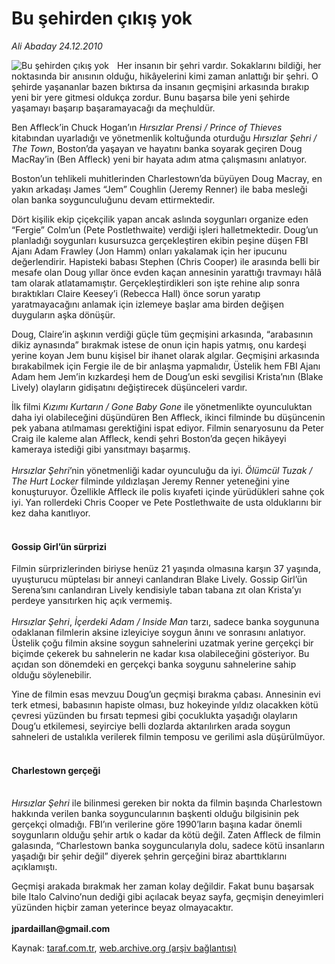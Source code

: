 # Bu şehirden çıkış yok

*Ali Abaday 24.12.2010*

<div class="yazi"><img align="left" alt="Bu şehirden çıkış yok" border="0" src="http://www.taraf.com.tr/fotoraflar/makaleler/bu-sehirden-cikis-yok_3660_orijinal.jpg" style="border-right-width:10px; border-color:#FFFFFF"/><p>Her insanın bir şehri vardır. Sokaklarını bildiği, her noktasında bir anısının olduğu, hikâyelerini kimi zaman anlattığı bir şehri. O şehirde yaşananlar bazen bıktırsa da insanın geçmişini arkasında bırakıp yeni bir yere gitmesi oldukça zordur. Bunu başarsa bile yeni şehirde yaşamayı başarıp başaramayacağı da meçhuldür.</p>
<p>Ben Affleck’in Chuck Hogan’ın <i>Hırsızlar Prensi / Prince of Thieves</i> kitabından uyarladığı ve yönetmenlik koltuğunda oturduğu <i>Hırsızlar Şehri / The Town</i>, Boston’da yaşayan ve hayatını banka soyarak geçiren Doug MacRay’in (Ben Affleck) yeni bir hayata adım atma çalışmasını anlatıyor. </p>
<p>Boston’un tehlikeli muhitlerinden Charlestown’da büyüyen Doug Macray, en yakın arkadaşı James “Jem” Coughlin (Jeremy Renner) ile baba mesleği olan banka soygunculuğunu devam ettirmektedir.</p>
<p>Dört kişilik ekip çiçekçilik yapan ancak aslında soygunları organize eden “Fergie” Colm’un (Pete Postlethwaite) verdiği işleri halletmektedir. Doug’un planladığı soygunları kusursuzca gerçekleştiren ekibin peşine düşen FBI Ajanı Adam Frawley (Jon Hamm) onları yakalamak için her ipucunu değerlendirir. Hapisteki babası Stephen (Chris Cooper) ile arasında belli bir mesafe olan Doug yıllar önce evden kaçan annesinin yarattığı travmayı hâlâ tam olarak atlatamamıştır. Gerçekleştirdikleri son işte rehine alıp sonra bıraktıkları Claire Keesey’i (Rebecca Hall) önce sorun yaratıp yaratmayacağını anlamak için izlemeye başlar ama birden değişen duyguların aşka dönüşür.</p>
<p>Doug, Claire’in aşkının verdiği güçle tüm geçmişini arkasında, “arabasının dikiz aynasında” bırakmak istese de onun için hapis yatmış, onu kardeşi yerine koyan Jem bunu kişisel bir ihanet olarak algılar. Geçmişini arkasında bırakabilmek için Fergie ile de bir anlaşma yapmalıdır, Üstelik hem FBI Ajanı Adam hem Jem’in kızkardeşi hem de Doug’un eski sevgilisi Krista’nın (Blake Lively) olayların gidişatını değiştirecek düşünceleri vardır.</p>
<p>İlk filmi <i>Kızımı Kurtarın / Gone Baby Gone</i> ile yönetmenlikte oyunculuktan daha iyi olabileceğini düşündüren Ben Affleck, ikinci filminde bu düşüncenin pek yabana atılmaması gerektiğini ispat ediyor. Filmin senaryosunu da Peter Craig ile kaleme alan Affleck, kendi şehri Boston’da geçen hikâyeyi kameraya istediği gibi yansıtmayı başarmış. <br/><br/><i>Hırsızlar Şehri</i>’nin yönetmenliği kadar oyunculuğu da iyi. <i>Ölümcül Tuzak / The Hurt Locker</i> filminde yıldızlaşan Jeremy Renner yeteneğini yine konuşturuyor. Özellikle Affleck ile polis kıyafeti içinde yürüdükleri sahne çok iyi. Yan rollerdeki Chris Cooper ve Pete Postlethwaite de usta olduklarını bir kez daha kanıtlıyor.</p>
<h4><br/>Gossip Girl’ün sürprizi</h4>
<p>Filmin sürprizlerinden biriyse henüz 21 yaşında olmasına karşın 37 yaşında, uyuşturucu müptelası bir anneyi canlandıran Blake Lively. Gossip Girl’ün Serena’sını canlandıran Lively kendisiyle taban tabana zıt olan Krista’yı perdeye yansıtırken hiç açık vermemiş.<br/><br/><i>Hırsızlar Şehri</i>, <i>İçerdeki Adam / Inside Man</i> tarzı, sadece banka soygununa odaklanan filmlerin aksine izleyiciye soygun ânını ve sonrasını anlatıyor. Üstelik çoğu filmin aksine soygun sahnelerini uzatmak yerine gerçekçi bir biçimde çekerek bu sahnelerin ne kadar kısa olabileceğini gösteriyor. Bu açıdan son dönemdeki en gerçekçi banka soygunu sahnelerine sahip olduğu söylenebilir. </p>
<p>Yine de filmin esas mevzuu Doug’un geçmişi bırakma çabası. Annesinin evi terk etmesi, babasının hapiste olması, buz hokeyinde yıldız olacakken kötü çevresi yüzünden bu fırsatı tepmesi gibi çocuklukta yaşadığı olayların Doug’u etkilemesi, seyirciye belli dozlarda aktarılırken arada soygun sahneleri de ustalıkla verilerek filmin temposu ve gerilimi asla düşürülmüyor.</p>
<h4><br/>Charlestown gerçeği</h4>
<p><i><br/>Hırsızlar Şehri</i> ile bilinmesi gereken bir nokta da filmin başında Charlestown hakkında verilen banka soyguncularının başkenti olduğu bilgisinin pek gerçekçi olmadığı. FBI’ın verilerine göre 1990’ların başına kadar önemli soygunların olduğu şehir artık o kadar da kötü değil. Zaten Affleck de filmin galasında, “Charlestown banka soyguncularıyla dolu, sadece kötü insanların yaşadığı bir şehir değil” diyerek şehrin gerçeğini biraz abarttıklarını açıklamıştı. </p>
<p>Geçmişi arakada bırakmak her zaman kolay değildir. Fakat bunu başarsak bile Italo Calvino’nun dediği gibi açılacak beyaz sayfa, geçmişin deneyimleri yüzünden hiçbir zaman yeterince beyaz olmayacaktır.<br/><br/><b>jpardaillan@gmail.com</b><b><i></i></b></p>
</div>

Kaynak: [taraf.com.tr](http://www.taraf.com.tr/ali-abaday/makale-bu-sehirden-cikis-yok.htm), [web.archive.org (arşiv bağlantısı)](http://web.archive.org/web/20130623062846/http://www.taraf.com.tr/ali-abaday/makale-bu-sehirden-cikis-yok.htm)
